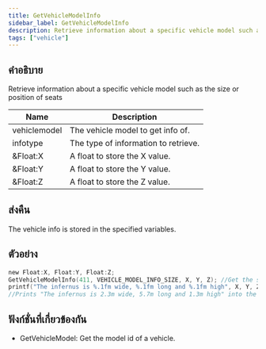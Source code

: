 ```yaml
---
title: GetVehicleModelInfo
sidebar_label: GetVehicleModelInfo
description: Retrieve information about a specific vehicle model such as the size or position of seats.
tags: ["vehicle"]
---
```


## คำอธิบาย

Retrieve information about a specific vehicle model such as the size or position of seats

| Name         | Description                          |
| ------------ | ------------------------------------ |
| vehiclemodel | The vehicle model to get info of.    |
| infotype     | The type of information to retrieve. |
| &Float:X     | A float to store the X value.        |
| &Float:Y     | A float to store the Y value.        |
| &Float:Z     | A float to store the Z value.        |

## ส่งคืน

The vehicle info is stored in the specified variables.

## ตัวอย่าง

```c
new Float:X, Float:Y, Float:Z;
GetVehicleModelInfo(411, VEHICLE_MODEL_INFO_SIZE, X, Y, Z); //Get the size of vehicle model 411 (Infernus)
printf("The infernus is %.1fm wide, %.1fm long and %.1fm high", X, Y, Z);
//Prints "The infernus is 2.3m wide, 5.7m long and 1.3m high" into the console
```

## ฟังก์ชั่นที่เกี่ยวข้องกัน

- GetVehicleModel: Get the model id of a vehicle.
